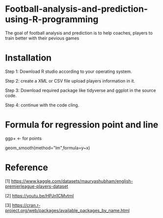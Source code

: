 # Football-analysis-and-prediction-using-R-programming
The goal of football analysis and prediction is to help coaches, players to train better with their pevious games 
# Installation
Step 1: Download R studio according to your operating system. 

Step 2: create a XML or CSV file upload players information in it. 

Step 3: Download required package like tidyverse and ggplot in the source code. 

Step 4: continue with the code cling. 

# Formula for regression point and line
ggp+ <- for points

geom_smooth(method="lm",formula=y~x) 

# Reference 
[1] https://www.kaggle.com/datasets/mauryashubham/english-premierleague-players-dataset

[2] https://youtu.be/HPJn1CMvtmI

[3] https://cran.r-project.org/web/packages/available_packages_by_name.html




